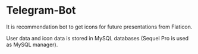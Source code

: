 # Telegram-Bot

It is recommendation bot to get icons for future presentations from Flaticon.

User data and icon data is stored in MySQL databases (Sequel Pro is used as MySQL manager).

